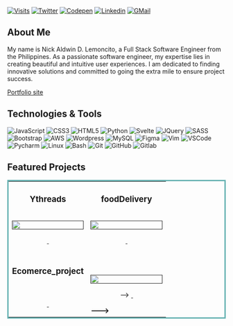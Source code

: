 
[![Visits](https://komarev.com/ghpvc/?username=nickaldwin&logo=GitHub&label=Visitors&color=1d1f21&logoColor=white&style=flat)](https://github.com/nickaldwin)
[![Twitter](https://img.shields.io/badge/nickaldwin-1d1f21?style=flat&logo=twitter&logoColor=00acee)](https://www.twitter.com/dev_nicklm)
[![Codepen](https://img.shields.io/badge/@nickaldwin-1d1f21?style=flat&logo=codepen&logoColor=white)](https://codepen.io/nickaldwin/)
[![Linkedin](https://img.shields.io/badge/Let%27s%20Connect%21-1d1f21?style=flat&logo=linkedin&logoColor=0A66C2)](https://www.linkedin.com/in/nicklemoncito)
[![GMail](https://img.shields.io/badge/Mail%20Me%21-1d1f21?style=flat&logo=gmail&logoColor=white)](mailto:nicklemoncito98@gmail.com)

<!-- About -->
##  About Me

My name is Nick Aldwin D. Lemoncito, a Full Stack Software Engineer from the Philippines. As a passionate software engineer, my expertise lies in creating beautiful and intuitive user experiences. I am dedicated to finding innovative solutions and committed to going the extra mile to ensure project success.

[Portfolio site](https://nickaldwin.vercel.app)


<!-- Tech Stack -->
##  Technologies & Tools
![JavaScript](https://img.shields.io/badge/-JavaScript-1d1f21?style=flat&logo=javascript)
![CSS3](https://img.shields.io/badge/-CSS3-1d1f21?style=flat&logo=CSS3&logoColor=1572B6)
![HTML5](https://img.shields.io/badge/-HTML5-1d1f21?style=flat&logo=HTML5&logoColor=E34F26)
![Python](https://img.shields.io/badge/-Python-1d1f21?style=flat&logo=Python&logoColor=3776AB)
![Svelte](https://img.shields.io/badge/-Svelte-1d1f21?style=flat&logo=Svelte&logoColor=FF3E00)
![JQuery](https://img.shields.io/badge/-JQuery-1d1f21?style=flat&logo=JQuery&logoColor=0769AD)
![SASS](https://img.shields.io/badge/-Sass-1d1f21?style=flat&logo=Sass&logoColor=CC6699)
![Bootstrap](https://img.shields.io/badge/-Bootstrap-1d1f21?style=flat&logo=Bootstrap&logoColor=7952B3)
![AWS](https://img.shields.io/badge/-Amazon%20AWS-1d1f21?style=flat&logo=Amazon-AWS&logoColor=ffffff)
![Wordpress](https://img.shields.io/badge/-Wordpress-1d1f21?style=flat&logo=Wordpress&logoColor=21759B)
![MySQL](https://img.shields.io/badge/-MySQL-1d1f21?style=flat&logo=MySQL&logoColor=4479A1)
![Figma](https://img.shields.io/badge/-Figma-1d1f21?style=flat&logo=Figma&logoColor=F24E1E)
![Vim](https://img.shields.io/badge/-Vim-1d1f21?style=flat&logo=Vim&logoColor=019733)
![VSCode](https://img.shields.io/badge/-Visual%20Studio%20Code-1d1f21?style=flat&logo=Visual-Studio-Code&logoColor=5C2D91)
![Pycharm](https://img.shields.io/badge/-PyCharm-1d1f21?style=flat&logo=PyCharm&logoColor=ffffff)
![Linux](https://img.shields.io/badge/-Linux-1d1f21?style=flat&logo=Linux&logoColor=FCC624)
![Bash](https://img.shields.io/badge/-GNU%20Bash-1d1f21?style=flat&logo=GNU-Bash&logoColor=4EAA25)
![Git](https://img.shields.io/badge/-Git-1d1f21?style=flat&logo=Git&logoColor=F05032)
![GitHub](https://img.shields.io/badge/-GitHub-1d1f21?style=flat&logo=GitHub&logoColor=ffffff)
![Gitlab](https://img.shields.io/badge/-Gitlab-1d1f21?style=flat&logo=Gitlab&logoColor=FC6D26)

<!-- Featured Projects -->

##  Featured Projects

<!--NOTE I WILL ADD PROJECTS HERE -->
<table bordercolor="#66b2b2">

  <tr>
    <td width="50%" valign="top">
      <h3 align="center">Ythreads</h3>
        <br />
        <a target="_blank" href="">
            <img src="" width="100%" alt=""/>
        </a>
        <br />
        <p align="center">

  <a href="" target="_blank">
    <img src=""/>
  </a>
  <a href="" target="_blank">
    <img src=""/>
  </a>
      </p>
        <p><strong></p>
    </td>
    <td width="50%" valign="top">
      <h3 align="center">foodDelivery</h3>
        <br />
      <a target="_blank" href="">
            <img src="" width="100%"  alt=""/>
        </a>
        <br />
        <p align="center">

  <a href="" target="_blank">
    <img src=""/>
  </a>
  <a href="" target="_blank">
    <img src=""/>
  </a>
      </p>
        <p><strong></strong></p>
    </td>
  </tr>

  <tr>
    <td width="50%" valign="top">
      <h3 align="center">Ecomerce_project</h3>
      <br />
        <a target="_blank" href="">
          <img src=" width="100%" alt=""/>
        </a>
      <br />
        <p align="center">
  <a href="" target="_blank">
    <img src=""/>
  </a>
  <a href="" target="_blank">
    <img src=""/>
  </a>
      </p>
        <p><strong></strong> </p>
    </td>
    <td width="50%" valign="top">
      <h3 align="center"></h3>
        <br />
        <a target="_blank" href="">
          <img src="" width="100%" alt=""/>
        </a>
        <br />
        <p align="center">-->

  <a href="" target="_blank">
    <img src=""/>
  </a>
  <a href="" target="_blank">
    <img src=""/>
  </a>
      </p>
        <p><strong></p>--->
    </td>
  </tr>
</table>
